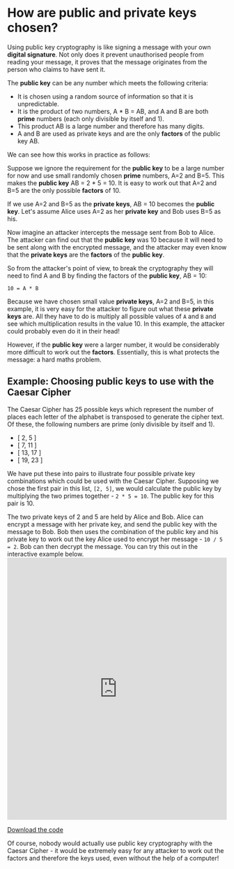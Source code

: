 # How are public and private keys chosen?

Using public key cryptography is like signing a message with your own **digital signature**. Not only does it prevent unauthorised people from reading your message, it proves that the message originates from the person who claims to have sent it.

The **public key** can be any number which meets the following criteria:

- It is chosen using a random source of information so that it is unpredictable.
- It is the product of two numbers, A * B = AB, and A and B are both **prime** numbers (each only divisible by itself and 1).
- This product AB is a large number and therefore has many digits.
- A and B are used as private keys and are the only **factors** of the public key AB.

We can see how this works in practice as follows:

Suppose we ignore the requirement for the **public key** to be a large number for now and use small randomly chosen **prime** numbers, A=2 and B=5. This makes the **public key** AB = 2 * 5 = 10. It is easy to work out that A=2 and B=5 are the only possible **factors** of 10.

If we use A=2 and B=5 as the **private keys**, AB = 10 becomes the **public key**. Let's assume Alice uses A=2 as her **private key** and Bob uses B=5 as his.

Now imagine an attacker intercepts the message sent from Bob to Alice. The attacker can find out that the **public key** was 10 because it will need to be sent along with the encrypted message, and the attacker may even know that the **private keys** are the **factors** of the **public key**.

So from the attacker's point of view, to break the cryptography they will need to find A and B by finding the factors of the **public key**, AB = 10:

    10 = A * B
    

Because we have chosen small value **private keys**, A=2 and B=5, in this example, it is very easy for the attacker to figure out what these **private keys** are. All they have to do is multiply all possible values of `A` and `B` and see which multiplication results in the value 10. In this example, the attacker could probably even do it in their head!

However, if the **public key** were a larger number, it would be considerably more difficult to work out the **factors**. Essentially, this is what protects the message: a hard maths problem.

## Example: Choosing public keys to use with the Caesar Cipher

The Caesar Cipher has 25 possible keys which represent the number of places each letter of the alphabet is transposed to generate the cipher text. Of these, the following numbers are prime (only divisible by itself and 1).

- [ 2, 5 ]
- [ 7, 11 ]
- [ 13, 17 ]
- [ 19, 23 ]

We have put these into pairs to illustrate four possible private key combinations which could be used with the Caesar Cipher. Supposing we chose the first pair in this list, `[2, 5]`, we would calculate the public key by multiplying the two primes together - `2 * 5 = 10`. The public key for this pair is 10.

The two private keys of 2 and 5 are held by Alice and Bob. Alice can encrypt a message with her private key, and send the public key with the message to Bob. Bob then uses the combination of the public key and his private key to work out the key Alice used to encrypt her message - `10 / 5 = 2`. Bob can then decrypt the message. You can try this out in the interactive example below. <iframe src="https://trinket.io/embed/python/bf71e29704" width="100%" height="600" frameborder="0" marginwidth="0" marginheight="0" allowfullscreen mark="crwd-mark"></iframe> 

[Download the code](resources/pkc_caesar.py)

Of course, nobody would actually use public key cryptography with the Caesar Cipher - it would be extremely easy for any attacker to work out the factors and therefore the keys used, even without the help of a computer!